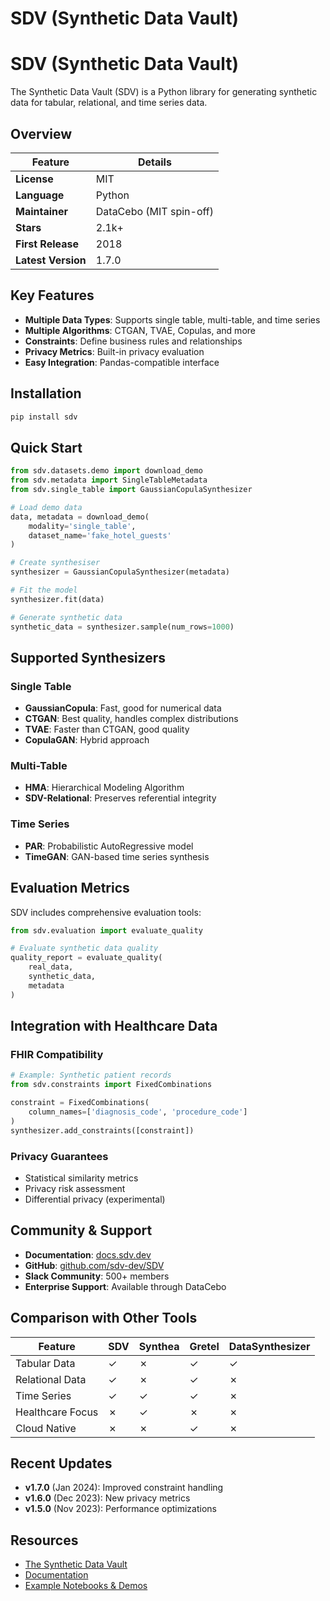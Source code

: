 # SDV (Synthetic Data Vault)

# SDV (Synthetic Data Vault)

The Synthetic Data Vault (SDV) is a Python library for generating synthetic data for tabular, relational, and time series data.

## Overview

<div class="tool-comparison-table">

| Feature | Details |
|---------|---------|
| **License** | MIT |
| **Language** | Python |
| **Maintainer** | DataCebo (MIT spin-off) |
| **Stars** | 2.1k+ |
| **First Release** | 2018 |
| **Latest Version** | 1.7.0 |

</div>

## Key Features

- **Multiple Data Types**: Supports single table, multi-table, and time series
- **Multiple Algorithms**: CTGAN, TVAE, Copulas, and more
- **Constraints**: Define business rules and relationships
- **Privacy Metrics**: Built-in privacy evaluation
- **Easy Integration**: Pandas-compatible interface

## Installation

```bash
pip install sdv
```

## Quick Start

```python
from sdv.datasets.demo import download_demo
from sdv.metadata import SingleTableMetadata
from sdv.single_table import GaussianCopulaSynthesizer

# Load demo data
data, metadata = download_demo(
    modality='single_table',
    dataset_name='fake_hotel_guests'
)

# Create synthesiser
synthesizer = GaussianCopulaSynthesizer(metadata)

# Fit the model
synthesizer.fit(data)

# Generate synthetic data
synthetic_data = synthesizer.sample(num_rows=1000)
```

## Supported Synthesizers

### Single Table
- **GaussianCopula**: Fast, good for numerical data
- **CTGAN**: Best quality, handles complex distributions
- **TVAE**: Faster than CTGAN, good quality
- **CopulaGAN**: Hybrid approach

### Multi-Table
- **HMA**: Hierarchical Modeling Algorithm
- **SDV-Relational**: Preserves referential integrity

### Time Series
- **PAR**: Probabilistic AutoRegressive model
- **TimeGAN**: GAN-based time series synthesis

## Evaluation Metrics

SDV includes comprehensive evaluation tools:

```python
from sdv.evaluation import evaluate_quality

# Evaluate synthetic data quality
quality_report = evaluate_quality(
    real_data,
    synthetic_data,
    metadata
)
```

## Integration with Healthcare Data

### FHIR Compatibility
```python
# Example: Synthetic patient records
from sdv.constraints import FixedCombinations

constraint = FixedCombinations(
    column_names=['diagnosis_code', 'procedure_code']
)
synthesizer.add_constraints([constraint])
```

### Privacy Guarantees
- Statistical similarity metrics
- Privacy risk assessment
- Differential privacy (experimental)

## Community & Support

- **Documentation**: [docs.sdv.dev](https://docs.sdv.dev)
- **GitHub**: [github.com/sdv-dev/SDV](https://github.com/sdv-dev/SDV)
- **Slack Community**: 500+ members
- **Enterprise Support**: Available through DataCebo

## Comparison with Other Tools

<div class="tool-comparison-table">

| Feature | SDV | Synthea | Gretel | DataSynthesizer |
|---------|-----|---------|--------|-----------------|
| Tabular Data | ✓ | ✗ | ✓ | ✓ |
| Relational Data | ✓ | ✗ | ✓ | ✗ |
| Time Series | ✓ | ✓ | ✓ | ✗ |
| Healthcare Focus | ✗ | ✓ | ✗ | ✗ |
| Cloud Native | ✗ | ✗ | ✓ | ✗ |

</div>

## Recent Updates

- **v1.7.0** (Jan 2024): Improved constraint handling
- **v1.6.0** (Dec 2023): New privacy metrics
- **v1.5.0** (Nov 2023): Performance optimizations

## Resources

- [The Synthetic Data Vault](https://sdv.dev/)
- [Documentation](https://docs.sdv.dev/sdv)
- [Example Notebooks & Demos](https://docs.sdv.dev/sdv/tutorials)